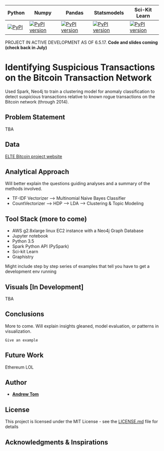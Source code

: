 Python  | Numpy | Pandas | Statsmodels | Sci-Kit Learn
--------|-----|-----|---------|------
[![PyPI](https://img.shields.io/badge/python-3.5-blue.svg)]() | [![PyPI version](https://badge.fury.io/py/numpy.svg)](https://badge.fury.io/py/numpy) | [![PyPI version](https://badge.fury.io/py/pandas.svg)](https://badge.fury.io/py/pandas) | [![PyPI version](https://badge.fury.io/py/statsmodels.svg)](https://badge.fury.io/py/statsmodels) |  [![PyPI version](https://badge.fury.io/py/scikit-learn.svg)](https://badge.fury.io/py/scikit-learn)

PROJECT IN ACTIVE DEVELOPMENT AS OF 6.5.17.  **Code and slides coming (check back in July)**

# Identifying Suspicious Transactions on the Bitcoin Transaction Network
Used Spark, Neo4j to train a clustering model for anomaly classification to detect suspicious transactions relative to known rogue transactions on the Bitcoin network (through 2014).

## Problem Statement
TBA

## Data 

[ELTE Bitcoin project website](http://webcache.googleusercontent.com/search?q=cache:oKk_QM210JEJ:www.vo.elte.hu/bitcoin/&num=1&hl=en&gl=us&strip=1&vwsrc=0)

## Analytical Approach

Will better explain the questions guiding analyses and a summary of the methods involved.

- TF-IDF Vectorizer --> Multinomial Naive Bayes Classifier
- CountVectorizer --> HDP --> LDA --> Clustering & Topic Modeling


## Tool Stack (more to come)

- AWS g2.8xlarge linux EC2 instance with a Neo4j Graph Database
- Jupyter notebook
- Python 3.5
- Spark Python API (PySpark)
- Sci-kit Learn
- Graphistry

Might include step by step series of examples that tell you have to get a development env running

## Visuals [In Development]
TBA


## Conclusions
More to come.  Will explain insights gleaned, model evaluation, or patterns in visualization.

```
Give an example
```

## Future Work

Ethereum LOL


## Author

* [**Andrew Tom**](https://github.com/Atomahawk)

## License

This project is licensed under the MIT License - see the [LICENSE.md](LICENSE.md) file for details

## Acknowledgments & Inspirations


